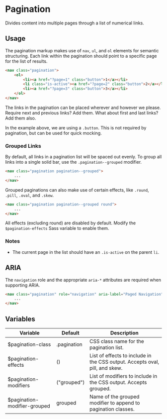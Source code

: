 # Pagination #

Divides content into multiple pages through a list of numerical links.

## Usage ##

The pagination markup makes use of `nav`, `ul`, and `ol` elements for semantic structuring.
Each link within the pagination should point to a specific page for the list of results.

```html
<nav class="pagination">
    <ol>
        <li><a href="?page=1" class="button">1</a></li>
        <li class="is-active"><a href="?page=2" class="button">2</a></li>
        <li><a href="?page=3" class="button">3</a></li>
    </ol>
</nav>
```

The links in the pagination can be placed wherever and however we please.
Require next and previous links? Add them. What about first and last links? Add them also.

<div class="notice is-info">
    In the example above, we are using a <code>.button</code>.
    This is not required by pagination, but can be used for quick mocking.
</div>

### Grouped Links ###

By default, all links in a pagination list will be spaced out evenly.
To group all links into a single solid bar, use the `.pagination--grouped` modifier.

```html
<nav class="pagination pagination--grouped">
    ...
</nav>
```

Grouped paginations can also make use of certain effects, like `.round`, `.pill`, `.oval`, and `.skew`.

```html
<nav class="pagination pagination--grouped round">
    ...
</nav>
```

<div class="notice is-warning">
    All effects (excluding round) are disabled by default.
    Modify the <code>$pagination-effects</code> Sass variable to enable them.
</div>

### Notes ###

* The current page in the list should have an `.is-active` on the parent `li`.

## ARIA ##

The `navigation` role and the appropriate `aria-*` attributes are required when supporting ARIA.

```html
<nav class="pagination" role="navigation" aria-label="Paged Navigation">
    ...
</nav>
```

## Variables ##

<table class="table is-striped data-table">
    <thead>
        <tr>
            <th>Variable</th>
            <th>Default</th>
            <th>Description</th>
        </tr>
    </thead>
    <tbody>
        <tr>
            <td>$pagination-class</td>
            <td>.pagination</td>
            <td>CSS class name for the pagination list.</td>
        </tr>
        <tr>
            <td>$pagination-effects</td>
            <td>()</td>
            <td>List of effects to include in the CSS output. Accepts oval, pill, and skew.</td>
        </tr>
        <tr>
            <td>$pagination-modifiers</td>
            <td>("grouped")</td>
            <td>List of modifiers to include in the CSS output. Accepts grouped.</td>
        </tr>
        <tr>
            <td>$pagination-modifier-grouped</td>
            <td>grouped</td>
            <td>Name of the grouped modifier to append to pagination classes.</td>
        </tr>
    </tbody>
</table>